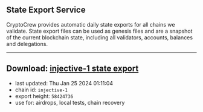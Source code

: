 ## State Export Service
CryptoCrew provides automatic daily state exports for all chains we validate. State export files can be used as genesis files and are a snapshot of the current blockchain state, including all validators, accounts, balances and delegations.

---
**Download: [injective-1 state export](https://dl.ccvalidators.com/SERVICE/injective/injective-1_export_58424736.json)**
---

- last updated: Thu Jan 25 2024 01:11:04
- chain id: `injective-1`
- export height: `58424736`
- use for: airdrops, local tests, chain recovery

